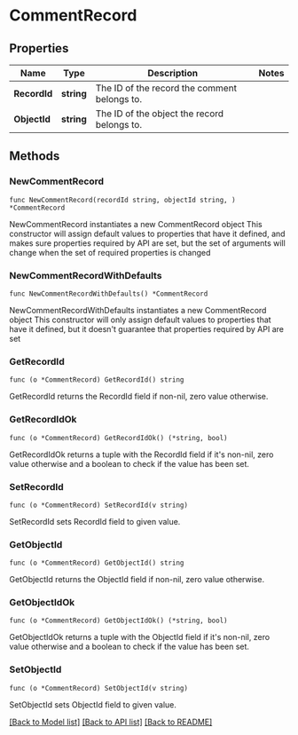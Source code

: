 # CommentRecord

## Properties

Name | Type | Description | Notes
------------ | ------------- | ------------- | -------------
**RecordId** | **string** | The ID of the record the comment belongs to. | 
**ObjectId** | **string** | The ID of the object the record belongs to. | 

## Methods

### NewCommentRecord

`func NewCommentRecord(recordId string, objectId string, ) *CommentRecord`

NewCommentRecord instantiates a new CommentRecord object
This constructor will assign default values to properties that have it defined,
and makes sure properties required by API are set, but the set of arguments
will change when the set of required properties is changed

### NewCommentRecordWithDefaults

`func NewCommentRecordWithDefaults() *CommentRecord`

NewCommentRecordWithDefaults instantiates a new CommentRecord object
This constructor will only assign default values to properties that have it defined,
but it doesn't guarantee that properties required by API are set

### GetRecordId

`func (o *CommentRecord) GetRecordId() string`

GetRecordId returns the RecordId field if non-nil, zero value otherwise.

### GetRecordIdOk

`func (o *CommentRecord) GetRecordIdOk() (*string, bool)`

GetRecordIdOk returns a tuple with the RecordId field if it's non-nil, zero value otherwise
and a boolean to check if the value has been set.

### SetRecordId

`func (o *CommentRecord) SetRecordId(v string)`

SetRecordId sets RecordId field to given value.


### GetObjectId

`func (o *CommentRecord) GetObjectId() string`

GetObjectId returns the ObjectId field if non-nil, zero value otherwise.

### GetObjectIdOk

`func (o *CommentRecord) GetObjectIdOk() (*string, bool)`

GetObjectIdOk returns a tuple with the ObjectId field if it's non-nil, zero value otherwise
and a boolean to check if the value has been set.

### SetObjectId

`func (o *CommentRecord) SetObjectId(v string)`

SetObjectId sets ObjectId field to given value.



[[Back to Model list]](../README.md#documentation-for-models) [[Back to API list]](../README.md#documentation-for-api-endpoints) [[Back to README]](../README.md)


